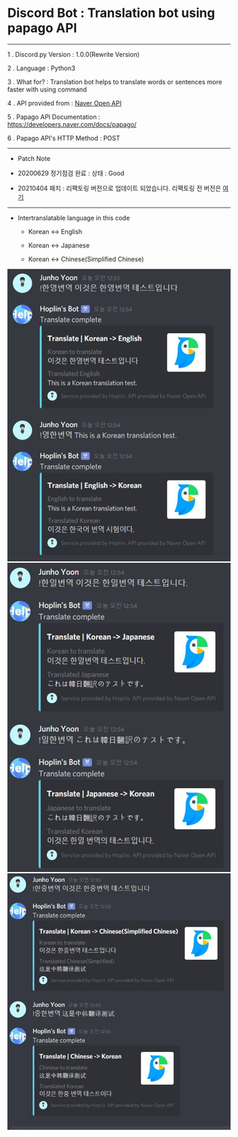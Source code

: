 Discord Bot : Translation bot using papago API
===

***
1 . Discord.py Version : 1.0.0(Rewrite Version)

2 . Language : Python3

3 . What for? : Translation bot helps to translate words or sentences more faster with using command

4 . API provided from : [Naver Open API](https://developers.naver.com/main/)

5 . Papago API Documentation : https://developers.naver.com/docs/papago/

6 . Papago API's HTTP Method : POST

***

- Patch Note

 - 20200629 정기점검 완료 : 상태 : Good

 - 20210404 패치 : 리팩토링 버전으로 업데이트 되었습니다.  리팩토링 전 버전은 [여기](https://github.com/J-hoplin1/Papago-API-Translate-Bot/tree/Before_Refactoring)

***
  
  - Intertranslatable language in this code
  
    - Korean <-> English
    
    - Korean <-> Japanese
    
    - Korean <-> Chinese(Simplified Chinese)
  
  ![img](img/3.jpg)
  ![img](img/4.jpg)
  ![img](img/5.jpg)
  
  
